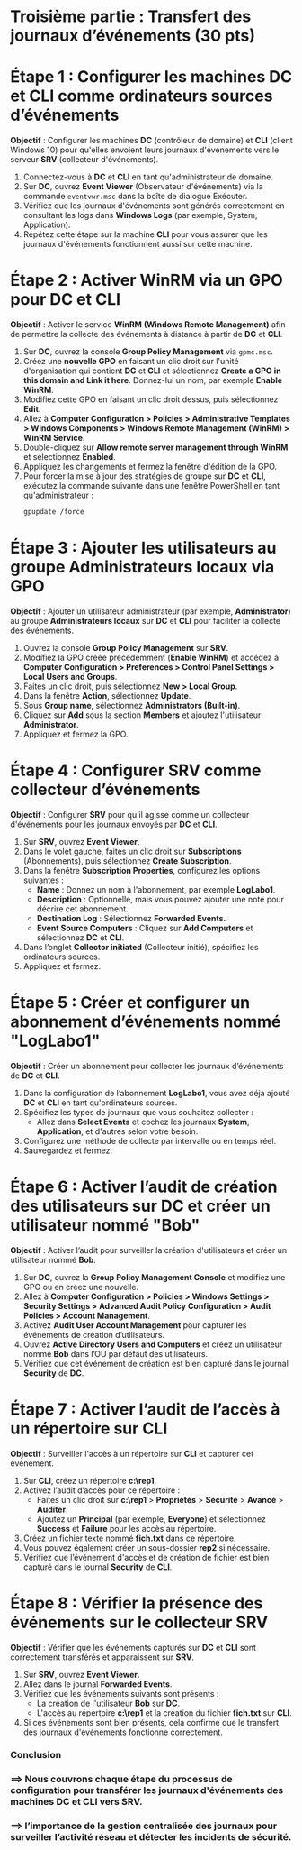 
# Troisième partie : Transfert des journaux d’événements (30 pts)

# Étape 1 : Configurer les machines DC et CLI comme ordinateurs sources d’événements

**Objectif** : Configurer les machines **DC** (contrôleur de domaine) et **CLI** (client Windows 10) pour qu'elles envoient leurs journaux d'événements vers le serveur **SRV** (collecteur d'événements).

1. Connectez-vous à **DC** et **CLI** en tant qu'administrateur de domaine.
2. Sur **DC**, ouvrez **Event Viewer** (Observateur d'événements) via la commande `eventvwr.msc` dans la boîte de dialogue Exécuter.
3. Vérifiez que les journaux d'événements sont générés correctement en consultant les logs dans **Windows Logs** (par exemple, System, Application).
4. Répétez cette étape sur la machine **CLI** pour vous assurer que les journaux d'événements fonctionnent aussi sur cette machine.

# Étape 2 : Activer WinRM via un GPO pour DC et CLI

**Objectif** : Activer le service **WinRM (Windows Remote Management)** afin de permettre la collecte des événements à distance à partir de **DC** et **CLI**.

1. Sur **DC**, ouvrez la console **Group Policy Management** via `gpmc.msc`.
2. Créez une **nouvelle GPO** en faisant un clic droit sur l'unité d'organisation qui contient **DC** et **CLI** et sélectionnez **Create a GPO in this domain and Link it here**. Donnez-lui un nom, par exemple **Enable WinRM**.
3. Modifiez cette GPO en faisant un clic droit dessus, puis sélectionnez **Edit**.
4. Allez à **Computer Configuration > Policies > Administrative Templates > Windows Components > Windows Remote Management (WinRM) > WinRM Service**.
5. Double-cliquez sur **Allow remote server management through WinRM** et sélectionnez **Enabled**.
6. Appliquez les changements et fermez la fenêtre d'édition de la GPO.
7. Pour forcer la mise à jour des stratégies de groupe sur **DC** et **CLI**, exécutez la commande suivante dans une fenêtre PowerShell en tant qu'administrateur :
   ```bash
   gpupdate /force
   ```

# Étape 3 : Ajouter les utilisateurs au groupe Administrateurs locaux via GPO

**Objectif** : Ajouter un utilisateur administrateur (par exemple, **Administrator**) au groupe **Administrateurs locaux** sur **DC** et **CLI** pour faciliter la collecte des événements.

1. Ouvrez la console **Group Policy Management** sur **SRV**.
2. Modifiez la GPO créée précédemment (**Enable WinRM**) et accédez à **Computer Configuration > Preferences > Control Panel Settings > Local Users and Groups**.
3. Faites un clic droit, puis sélectionnez **New > Local Group**.
4. Dans la fenêtre **Action**, sélectionnez **Update**. 
5. Sous **Group name**, sélectionnez **Administrators (Built-in)**.
6. Cliquez sur **Add** sous la section **Members** et ajoutez l'utilisateur **Administrator**.
7. Appliquez et fermez la GPO.

# Étape 4 : Configurer SRV comme collecteur d’événements

**Objectif** : Configurer **SRV** pour qu’il agisse comme un collecteur d'événements pour les journaux envoyés par **DC** et **CLI**.

1. Sur **SRV**, ouvrez **Event Viewer**.
2. Dans le volet gauche, faites un clic droit sur **Subscriptions** (Abonnements), puis sélectionnez **Create Subscription**.
3. Dans la fenêtre **Subscription Properties**, configurez les options suivantes :
   - **Name** : Donnez un nom à l'abonnement, par exemple **LogLabo1**.
   - **Description** : Optionnelle, mais vous pouvez ajouter une note pour décrire cet abonnement.
   - **Destination Log** : Sélectionnez **Forwarded Events**.
   - **Event Source Computers** : Cliquez sur **Add Computers** et sélectionnez **DC** et **CLI**.
4. Dans l’onglet **Collector initiated** (Collecteur initié), spécifiez les ordinateurs sources.
5. Appliquez et fermez.

# Étape 5 : Créer et configurer un abonnement d’événements nommé "LogLabo1"

**Objectif** : Créer un abonnement pour collecter les journaux d’événements de **DC** et **CLI**.

1. Dans la configuration de l’abonnement **LogLabo1**, vous avez déjà ajouté **DC** et **CLI** en tant qu'ordinateurs sources.
2. Spécifiez les types de journaux que vous souhaitez collecter :
   - Allez dans **Select Events** et cochez les journaux **System**, **Application**, et d'autres selon votre besoin.
3. Configurez une méthode de collecte par intervalle ou en temps réel.
4. Sauvegardez et fermez.

# Étape 6 : Activer l’audit de création des utilisateurs sur DC et créer un utilisateur nommé "Bob"

**Objectif** : Activer l’audit pour surveiller la création d'utilisateurs et créer un utilisateur nommé **Bob**.

1. Sur **DC**, ouvrez la **Group Policy Management Console** et modifiez une GPO ou en créez une nouvelle.
2. Allez à **Computer Configuration > Policies > Windows Settings > Security Settings > Advanced Audit Policy Configuration > Audit Policies > Account Management**.
3. Activez **Audit User Account Management** pour capturer les événements de création d’utilisateurs.
4. Ouvrez **Active Directory Users and Computers** et créez un utilisateur nommé **Bob** dans l’OU par défaut des utilisateurs.
5. Vérifiez que cet événement de création est bien capturé dans le journal **Security** de **DC**.

# Étape 7 : Activer l’audit de l’accès à un répertoire sur CLI

**Objectif** : Surveiller l'accès à un répertoire sur **CLI** et capturer cet événement.

1. Sur **CLI**, créez un répertoire **c:\rep1**.
2. Activez l’audit d’accès pour ce répertoire :
   - Faites un clic droit sur **c:\rep1** > **Propriétés** > **Sécurité** > **Avancé** > **Auditer**.
   - Ajoutez un **Principal** (par exemple, **Everyone**) et sélectionnez **Success** et **Failure** pour les accès au répertoire.
3. Créez un fichier texte nommé **fich.txt** dans ce répertoire.
4. Vous pouvez également créer un sous-dossier **rep2** si nécessaire.
5. Vérifiez que l’événement d'accès et de création de fichier est bien capturé dans le journal **Security** de **CLI**.

# Étape 8 : Vérifier la présence des événements sur le collecteur SRV

**Objectif** : Vérifier que les événements capturés sur **DC** et **CLI** sont correctement transférés et apparaissent sur **SRV**.

1. Sur **SRV**, ouvrez **Event Viewer**.
2. Allez dans le journal **Forwarded Events**.
3. Vérifiez que les événements suivants sont présents :
   - La création de l'utilisateur **Bob** sur **DC**.
   - L'accès au répertoire **c:\rep1** et la création du fichier **fich.txt** sur **CLI**.
4. Si ces événements sont bien présents, cela confirme que le transfert des journaux d'événements fonctionne correctement.

### Conclusion

### ==> Nous couvrons chaque étape du processus de configuration pour transférer les journaux d'événements des machines **DC** et **CLI** vers **SRV**. 
### ==>  l’importance de la gestion centralisée des journaux pour surveiller l’activité réseau et détecter les incidents de sécurité.

